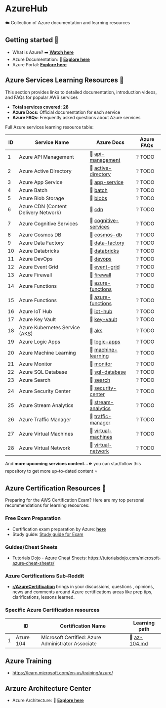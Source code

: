 # AzureHub

☁️ Collection of Azure documentation and learning resources

## Getting started 🚀

- What is Azure? ➡️ [**Watch here**](https://youtu.be/oPSHs71mTVU)
- Azure Documentation: 📖 [**Explore here**](https://learn.microsoft.com/en-us/azure/?product=popular)
- Azure Portal: [**Explore here**](https://portal.azure.com/#home)

<!-- Learning-Resource-Begin -->
<!-- Do not edit the above line manually -->

## Azure Services Learning Resources 📘

This section provides links to detailed documentation, introduction videos, and FAQs for popular AWS services

- **Total services covered:** **28**
- **Azure Docs:** Official documentation for each service
- **Azure FAQs:** Frequently asked questions about Azure services

Full Azure services learning resource table:

| ID  | Service Name                         | Azure Docs                                                                          | Azure FAQs |
| --- | ------------------------------------ | ----------------------------------------------------------------------------------- | ---------- |
| 1   | Azure API Management                 | 📖 [api-management](https://docs.microsoft.com/en-us/azure/api-management/)         | ❔ TODO    |
| 2   | Azure Active Directory               | 📖 [active-directory](https://docs.microsoft.com/en-us/azure/active-directory/)     | ❔ TODO    |
| 3   | Azure App Service                    | 📖 [app-service](https://docs.microsoft.com/en-us/azure/app-service/)               | ❔ TODO    |
| 4   | Azure Batch                          | 📖 [batch](https://docs.microsoft.com/en-us/azure/batch/)                           | ❔ TODO    |
| 5   | Azure Blob Storage                   | 📖 [blobs](https://docs.microsoft.com/en-us/azure/storage/blobs/)                   | ❔ TODO    |
| 6   | Azure CDN (Content Delivery Network) | 📖 [cdn](https://docs.microsoft.com/en-us/azure/cdn/)                               | ❔ TODO    |
| 7   | Azure Cognitive Services             | 📖 [cognitive-services](https://docs.microsoft.com/en-us/azure/cognitive-services/) | ❔ TODO    |
| 8   | Azure Cosmos DB                      | 📖 [cosmos-db](https://docs.microsoft.com/en-us/azure/cosmos-db/)                   | ❔ TODO    |
| 9   | Azure Data Factory                   | 📖 [data-factory](https://docs.microsoft.com/en-us/azure/data-factory/)             | ❔ TODO    |
| 10  | Azure Databricks                     | 📖 [databricks](https://docs.microsoft.com/en-us/azure/databricks/)                 | ❔ TODO    |
| 11  | Azure DevOps                         | 📖 [devops](https://docs.microsoft.com/en-us/azure/devops/)                         | ❔ TODO    |
| 12  | Azure Event Grid                     | 📖 [event-grid](https://docs.microsoft.com/en-us/azure/event-grid/)                 | ❔ TODO    |
| 13  | Azure Firewall                       | 📖 [firewall](https://docs.microsoft.com/en-us/azure/firewall/)                     | ❔ TODO    |
| 14  | Azure Functions                      | 📖 [azure-functions](https://docs.microsoft.com/en-us/azure/azure-functions/)       | ❔ TODO    |
| 15  | Azure Functions                      | 📖 [azure-functions](https://docs.microsoft.com/en-us/azure/azure-functions/)       | ❔ TODO    |
| 16  | Azure IoT Hub                        | 📖 [iot-hub](https://docs.microsoft.com/en-us/azure/iot-hub/)                       | ❔ TODO    |
| 17  | Azure Key Vault                      | 📖 [key-vault](https://docs.microsoft.com/en-us/azure/key-vault/)                   | ❔ TODO    |
| 18  | Azure Kubernetes Service (AKS)       | 📖 [aks](https://docs.microsoft.com/en-us/azure/aks/)                               | ❔ TODO    |
| 19  | Azure Logic Apps                     | 📖 [logic-apps](https://docs.microsoft.com/en-us/azure/logic-apps/)                 | ❔ TODO    |
| 20  | Azure Machine Learning               | 📖 [machine-learning](https://docs.microsoft.com/en-us/azure/machine-learning/)     | ❔ TODO    |
| 21  | Azure Monitor                        | 📖 [monitor](https://docs.microsoft.com/en-us/azure/azure-monitor/)                 | ❔ TODO    |
| 22  | Azure SQL Database                   | 📖 [sql-database](https://docs.microsoft.com/en-us/azure/azure-sql/)                | ❔ TODO    |
| 23  | Azure Search                         | 📖 [search](https://docs.microsoft.com/en-us/azure/search/)                         | ❔ TODO    |
| 24  | Azure Security Center                | 📖 [security-center](https://docs.microsoft.com/en-us/azure/security-center/)       | ❔ TODO    |
| 25  | Azure Stream Analytics               | 📖 [stream-analytics](https://docs.microsoft.com/en-us/azure/stream-analytics/)     | ❔ TODO    |
| 26  | Azure Traffic Manager                | 📖 [traffic-manager](https://learn.microsoft.com/en-us/azure/traffic-manager/)      | ❔ TODO    |
| 27  | Azure Virtual Machines               | 📖 [virtual-machines](https://docs.microsoft.com/en-us/azure/virtual-machines/)     | ❔ TODO    |
| 28  | Azure Virtual Network                | 📖 [virtual-network](https://docs.microsoft.com/en-us/azure/virtual-network/)       | ❔ TODO    |

And **more upcoming services content...⏩** you can star/follow this repository to get more up-to-dated content ⭐

<!-- Do not edit the below line manually -->
<!-- Learning-Resource-End -->

## Azure Certification Resources 💯

Preparing for the AWS Certification Exam? Here are my top personal recommendations for learning resources:

### Free Exam Preparation

- Certification exam preparation by Azure: [**here**](https://learn.microsoft.com/en-us/credentials/browse/?credential_types=certification)
- Study guide: [Study guide for Exam](https://learn.microsoft.com/en-us/credentials/certifications/resources/study-guides/az-104)

### Guides/Cheat Sheets

- Tutorials Dojo - Azure Cheat Sheets: https://tutorialsdojo.com/microsoft-azure-cheat-sheets/

### Azure Certifications Sub-Reddit

- [**r/AzureCertification**](https://www.reddit.com/r/AzureCertification/) brings in your discussions, questions , opinions, news and comments around Azure certifications areas like prep tips, clarifications, lessons learned.

### Specific Azure Certification resources

|     | ID        | Certification Name                                 | Learning path                             |
| --- | --------- | -------------------------------------------------- | ----------------------------------------- |
| 1   | Azure 104 | Microsoft Certified: Azure Administrator Associate | 📖 [az-104.md](./certification/az-104.md) |

## Azure Training
- https://learn.microsoft.com/en-us/training/azure/

## Arzure Architecture Center
- Azure Architecture: 📖 [**Explore here**](https://learn.microsoft.com/en-us/azure/architecture/browse/)
